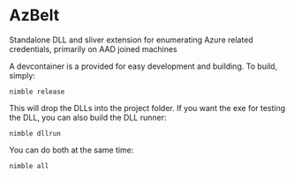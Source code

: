 # AzBelt

Standalone DLL and sliver extension for enumerating Azure related credentials, primarily on AAD joined machines

A devcontainer is a provided for easy development and building. To build, simply:

``nimble release``

This will drop the DLLs into the project folder. If you want the exe for testing the DLL, you can also build the DLL runner:

``nimble dllrun``

You can do both at the same time:

``nimble all``
